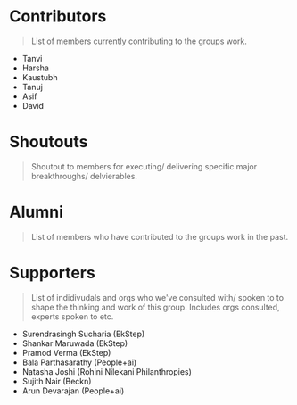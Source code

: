 # Contributors
> List of members currently contributing to the groups work.
- Tanvi
- Harsha
- Kaustubh
- Tanuj
- Asif
- David

# Shoutouts
> Shoutout to members for executing/ delivering specific major breakthroughs/ delvierables.

# Alumni
> List of members who have contributed to the groups work in the past.

# Supporters
> List of indidivudals and orgs who we've consulted with/ spoken to to shape the thinking and work of this group. Includes orgs consulted, experts spoken to etc.

- Surendrasingh Sucharia (EkStep)
- Shankar Maruwada (EkStep)
- Pramod Verma (EkStep)
- Bala Parthasarathy (People+ai)
- Natasha Joshi (Rohini Nilekani Philanthropies)
- Sujith Nair (Beckn)
- Arun Devarajan (People+ai)
